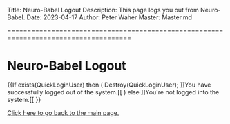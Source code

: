 Title: Neuro-Babel Logout
Description: This page logs you out from Neuro-Babel.
Date: 2023-04-17
Author: Peter Waher
Master: Master.md

=====================================================================================

Neuro-Babel Logout
======================

{{If exists(QuickLoginUser) then
(
	Destroy(QuickLoginUser);
	]]You have successfully logged out of the system.[[
)
else
	]]You're not logged into the system.[[
}}

[Click here to go back to the main page.](Index.md)

